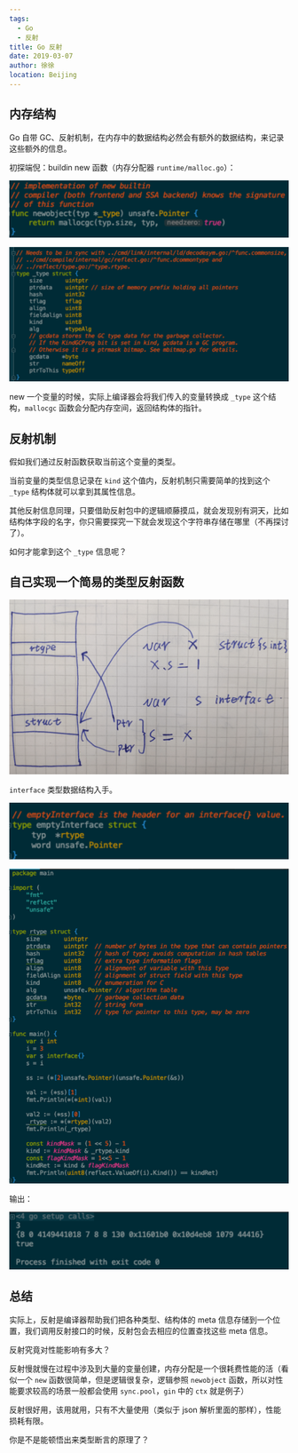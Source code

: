 ```yaml
---
tags: 
  - Go
  - 反射
title: Go 反射
date: 2019-03-07
author: 徐徐
location: Beijing 
---
```


## 内存结构

Go 自带 GC、反射机制，在内存中的数据结构必然会有额外的数据结构，来记录这些额外的信息。

初探端倪：buildin new 函数（内存分配器 `runtime/malloc.go`）：

![alt text](./img/reflect/reflect_1.png)

![alt text](./img/reflect/reflect_2.png)

new 一个变量的时候，实际上编译器会将我们传入的变量转换成 `_type` 这个结构，`mallocgc` 函数会分配内存空间，返回结构体的指针。

## 反射机制

假如我们通过反射函数获取当前这个变量的类型。

当前变量的类型信息记录在 `kind` 这个值内，反射机制只需要简单的找到这个 `_type` 结构体就可以拿到其属性信息。

其他反射信息同理，只要借助反射包中的逻辑顺藤摸瓜，就会发现别有洞天，比如结构体字段的名字，你只需要探究一下就会发现这个字符串存储在哪里（不再探讨了）。

如何才能拿到这个 `_type` 信息呢？

## 自己实现一个简易的类型反射函数

![alt text](./img/reflect/reflect_3.png)

`interface` 类型数据结构入手。

![alt text](./img/reflect/reflect_4.png)

![alt text](./img/reflect/reflect_5.png)

输出：

![alt text](./img/reflect/reflect_6.png)

## 总结

实际上，反射是编译器帮助我们把各种类型、结构体的 meta 信息存储到一个位置，我们调用反射接口的时候，反射包会去相应的位置查找这些 meta 信息。

反射究竟对性能影响有多大？

反射慢就慢在过程中涉及到大量的变量创建，内存分配是一个很耗费性能的活（看似一个 `new` 函数很简单，但是逻辑很复杂，逻辑参照 `newobject` 函数，所以对性能要求较高的场景一般都会使用 `sync.pool`，`gin` 中的 `ctx` 就是例子）

反射很好用，该用就用，只有不大量使用（类似于 json 解析里面的那样），性能损耗有限。

你是不是能顿悟出来类型断言的原理了？
